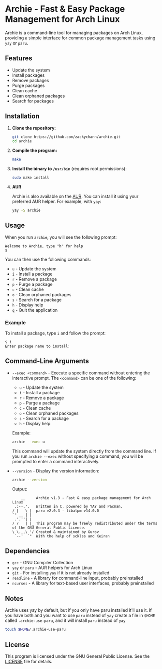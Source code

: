 # Archie - Fast & Easy Package Management for Arch Linux

Archie is a command-line tool for managing packages on Arch Linux, providing a simple interface for common package management tasks using `yay` or `paru`.

## Features

- Update the system
- Install packages
- Remove packages
- Purge packages
- Clean cache
- Clean orphaned packages
- Search for packages

## Installation

1. **Clone the repository:**

    ```sh
    git clone https://github.com/zackychann/archie.git
    cd archie
    ```

2. **Compile the program:**

    ```sh
    make
    ```

3. **Install the binary to `/usr/bin`** (requires root permissions):

    ```sh
    sudo make install
    ```

4. **AUR**

    Archie is also available on the [AUR](https://aur.archlinux.org/packages/archie). You can install it using your preferred AUR helper. For example, with `yay`:

    ```sh
    yay -S archie
    ```

## Usage

When you run `archie`, you will see the following prompt:
```
Welcome to Archie, type "h" for help
$
```

You can then use the following commands:

- `u` - Update the system
- `i` - Install a package
- `r` - Remove a package
- `p` - Purge a package
- `c` - Clean cache
- `o` - Clean orphaned packages
- `s` - Search for a package
- `h` - Display help
- `q` - Quit the application

### Example

To install a package, type `i` and follow the prompt:

 ```
 $ i
 Enter package name to install:
 ```

## Command-Line Arguments

- `--exec <command>` - Execute a specific command without entering the interactive prompt. The `<command>` can be one of the following:

   - `u` - Update the system
   - `i` - Install a package
   - `r` - Remove a package
   - `p` - Purge a package
   - `c` - Clean cache
   - `o` - Clean orphaned packages
   - `s` - Search for a package
   - `h` - Display help

   Example:

   ```sh
   archie --exec u
   ```

   This command will update the system directly from the command line. If you run `archie --exec` without specifying a command, you will be prompted to enter a command interactively.

- `--version` - Display the version information:

    ```sh
    archie --version
    ```

    Output:

    ```
        __     Archie v1.3 - Fast & easy package management for Arch Linux
     .:--.'.   Written in C, powered by YAY and Pacman.
    / |   \ |  paru v2.0.3 - libalpm v14.0.0
    `" __ | |  
     .'.''| |  
    / /   | |_ This program may be freely redistributed under the terms of the GNU General Public License.
    \ \._,\ '/ Created & maintained by Gurov
     `--'  `"  With the help of scklss and Keiran
    ```

## Dependencies

- `gcc` - GNU Compiler Collection
- `yay` or `paru` - AUR helpers for Arch Linux
- `git` - For installing `yay` if it is not already installed
- `readline` - A library for command-line input, probably preinstalled
- `ncurses` - A library for text-based user interfaces, probably preinstalled

## Notes
Archie uses yay by default, but if you only have paru installed it'll use it. If you have both and you want to use `paru` instead of `yay` create a file in `$HOME` called `.archie-use-paru`, and it will install `paru` instead of `yay`

```sh
touch $HOME/.archie-use-paru
```

## License

This program is licensed under the GNU General Public License. See the [LICENSE](https://gurov.likes.cat/6ppr9lvz.mp4) file for details.
